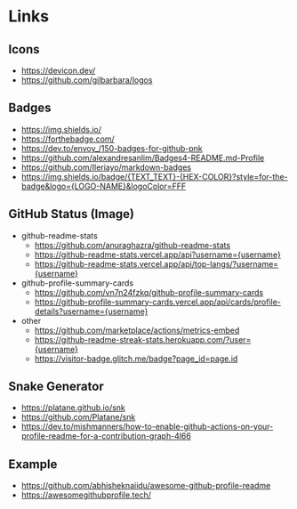 # Links

## Icons
- https://devicon.dev/
- https://github.com/gilbarbara/logos

## Badges
- https://img.shields.io/
- https://forthebadge.com/
- https://dev.to/envoy_/150-badges-for-github-pnk
- https://github.com/alexandresanlim/Badges4-README.md-Profile
- https://github.com/Ileriayo/markdown-badges
- https://img.shields.io/badge/{TEXT_TEXT}-{HEX-COLOR}?style=for-the-badge&logo={LOGO-NAME}&logoColor=FFF

## GitHub Status (Image)
- github-readme-stats
  - https://github.com/anuraghazra/github-readme-stats
  - https://github-readme-stats.vercel.app/api?username={username}
  - https://github-readme-stats.vercel.app/api/top-langs/?username={username}
- github-profile-summary-cards
  - https://github.com/vn7n24fzkq/github-profile-summary-cards
  - https://github-profile-summary-cards.vercel.app/api/cards/profile-details?username={username}
- other
  - https://github.com/marketplace/actions/metrics-embed
  - https://github-readme-streak-stats.herokuapp.com/?user={username}
  - https://visitor-badge.glitch.me/badge?page_id=page.id

## Snake Generator
- https://platane.github.io/snk
- https://github.com/Platane/snk
- https://dev.to/mishmanners/how-to-enable-github-actions-on-your-profile-readme-for-a-contribution-graph-4l66

## Example
- https://github.com/abhisheknaiidu/awesome-github-profile-readme
- https://awesomegithubprofile.tech/